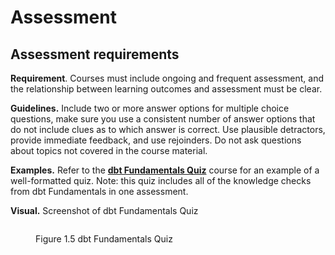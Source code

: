# Assessment

## Assessment requirements

**Requirement**. Courses must include ongoing and frequent assessment, and the relationship between learning outcomes and assessment must be clear.

**Guidelines.** Include two or more answer options for multiple choice questions, make sure you use a consistent number of answer options that do not include clues as to which answer is correct. Use plausible detractors, provide immediate feedback, and use rejoinders. Do not ask questions about topics not covered in the course material.

**Examples.** Refer to the [**dbt Fundamentals Quiz**](https://learn.getdbt.com/learn/course/dbt-fundamentals-quiz/dbt-fundamentals-badge/dbt-fundamentals-badge?page=1) course for an example of a well-formatted quiz. Note: this quiz includes all of the knowledge checks from dbt Fundamentals in one assessment.

**Visual.** Screenshot of dbt Fundamentals Quiz

<figure><img src="https://dbt-learn.gitbook.io/~gitbook/image?url=https%3A%2F%2F3986985921-files.gitbook.io%2F%7E%2Ffiles%2Fv0%2Fb%2Fgitbook-x-prod.appspot.com%2Fo%2Fspaces%252Fjsdlypj4aKeAMnimG89N%252Fuploads%252FmqAztIQxzczP3e6zFFjN%252Fvisual-fundamentals%2520quix.jpg%3Falt%3Dmedia%26token%3Dca6cdc23-6026-4c77-99f8-1e5c54c2e541&#x26;width=768&#x26;dpr=4&#x26;quality=100&#x26;sign=f1c1dbc0&#x26;sv=1" alt=""><figcaption><p>Figure 1.5 dbt Fundamentals Quiz</p></figcaption></figure>
